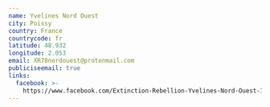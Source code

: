 ```yaml
---
name: Yvelines Nord Ouest
city: Poissy
country: France
countrycode: fr
latitude: 48.932
longitude: 2.053
email: XR78nordouest@protonmail.com
publiciseemail: true
links:
  facebook: >-
    https://www.facebook.com/Extinction-Rebellion-Yvelines-Nord-Ouest-102377748194555/
---
```


